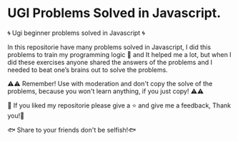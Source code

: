 # UGI Problems Solved in Javascript.
🌀 Ugi beginner problems solved in Javascript 🌀 

In this repositorie have many problems solved in Javascript, I did this problems to train my programming logic 🤖 and It helped me a lot, but when I did these exercises anyone shared the answers of the problems and I needed to beat one’s brains out to solve the problems.

⚠️⚠️ Remember! Use with moderation and don't copy the solve of the problems, because you won't learn anything, if you just copy! ⚠️⚠️

💖 If you liked my repositorie please give a ⭐ and give me a feedback, Thank you!💖

🐟 Share to your friends don't be selfish!🐟 
 


